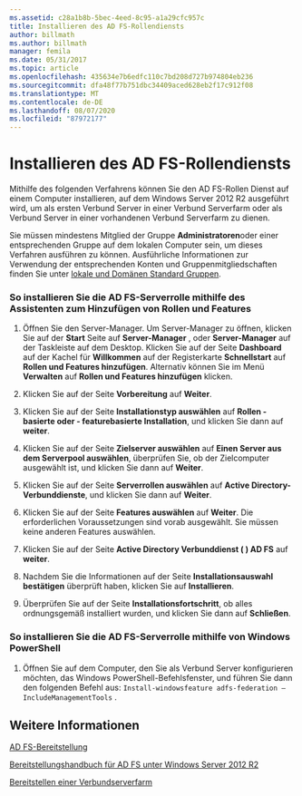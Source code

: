 ```yaml
---
ms.assetid: c28a1b8b-5bec-4eed-8c95-a1a29cfc957c
title: Installieren des AD FS-Rollendiensts
author: billmath
ms.author: billmath
manager: femila
ms.date: 05/31/2017
ms.topic: article
ms.openlocfilehash: 435634e7b6edfc110c7bd208d727b974804eb236
ms.sourcegitcommit: dfa48f77b751dbc34409aced628eb2f17c912f08
ms.translationtype: MT
ms.contentlocale: de-DE
ms.lasthandoff: 08/07/2020
ms.locfileid: "87972177"
---
```

# <a name="install-the-ad-fs-role-service"></a>Installieren des AD FS-Rollendiensts

Mithilfe des folgenden Verfahrens können Sie den AD FS-Rollen Dienst auf einem Computer installieren, auf dem Windows Server 2012 R2 ausgeführt wird, um als ersten Verbund Server in einer Verbund Serverfarm oder als Verbund Server in einer vorhandenen Verbund Serverfarm zu dienen.

Sie müssen mindestens Mitglied der Gruppe **Administratoren**oder einer entsprechenden Gruppe auf dem lokalen Computer sein, um dieses Verfahren ausführen zu können.  Ausführliche Informationen zur Verwendung der entsprechenden Konten und Gruppenmitgliedschaften finden Sie unter [lokale und Domänen Standard Gruppen](https://go.microsoft.com/fwlink/?LinkId=83477).

### <a name="to-install-the-ad-fs-server-role-via-the-add-roles-and-features-wizard"></a>So installieren Sie die AD FS-Serverrolle mithilfe des Assistenten zum Hinzufügen von Rollen und Features

1.  Öffnen Sie den Server-Manager. Um Server-Manager zu öffnen, klicken Sie auf der **Start** Seite auf **Server-Manager** , oder **Server-Manager** auf der Taskleiste auf dem Desktop. Klicken Sie auf der Seite **Dashboard** auf der Kachel für **Willkommen** auf der Registerkarte **Schnellstart** auf **Rollen und Features hinzufügen**. Alternativ können Sie im Menü **Verwalten** auf **Rollen und Features hinzufügen** klicken.

2.  Klicken Sie auf der Seite **Vorbereitung** auf **Weiter**.

3.  Klicken Sie auf der Seite **Installationstyp auswählen** auf **Rollen \- basierte oder \- featurebasierte Installation**, und klicken Sie dann auf **weiter**.

4.  Klicken Sie auf der Seite  **Zielserver auswählen** auf **Einen Server aus dem Serverpool auswählen**, überprüfen Sie, ob der Zielcomputer ausgewählt ist, und klicken Sie dann auf **Weiter**.

5.  Klicken Sie auf der Seite **Serverrollen auswählen** auf **Active Directory-Verbunddienste**, und klicken Sie dann auf **Weiter**.

6.  Klicken Sie auf der Seite **Features auswählen** auf **Weiter**. Die erforderlichen Voraussetzungen sind vorab ausgewählt. Sie müssen keine anderen Features auswählen.

7.  Klicken Sie auf der Seite **Active Directory Verbunddienst \( \) AD FS** auf **weiter**.

8.  Nachdem Sie die Informationen auf der Seite **Installationsauswahl bestätigen** überprüft haben, klicken Sie auf **Installieren**.

9. Überprüfen Sie auf der Seite **Installationsfortschritt**, ob alles ordnungsgemäß installiert wurden, und klicken Sie dann auf **Schließen**.

### <a name="to-install-the-ad-fs-server-role-via-windows-powershell"></a>So installieren Sie die AD FS-Serverrolle mithilfe von Windows PowerShell

1.  Öffnen Sie auf dem Computer, den Sie als Verbund Server konfigurieren möchten, das Windows PowerShell-Befehlsfenster, und führen Sie dann den folgenden Befehl aus: `Install-windowsfeature adfs-federation –IncludeManagementTools` .

## <a name="see-also"></a>Weitere Informationen

[AD FS-Bereitstellung](../../ad-fs/AD-FS-Deployment.md)

[Bereitstellungshandbuch für AD FS unter Windows Server 2012 R2](../../ad-fs/deployment/Windows-Server-2012-R2-AD-FS-Deployment-Guide.md)

[Bereitstellen einer Verbundserverfarm](../../ad-fs/deployment/Deploying-a-Federation-Server-Farm.md)



